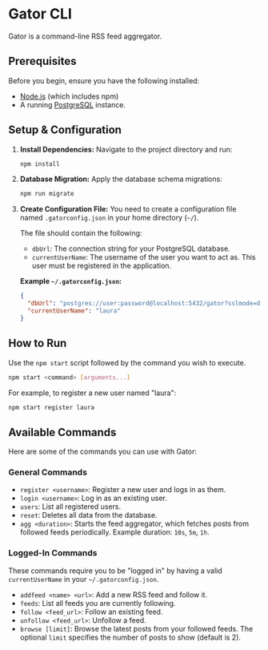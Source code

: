 # Gator CLI

Gator is a command-line RSS feed aggregator.

## Prerequisites

Before you begin, ensure you have the following installed:
*   [Node.js](https://nodejs.org/) (which includes npm)
*   A running [PostgreSQL](https://www.postgresql.org/) instance.

## Setup & Configuration

1.  **Install Dependencies:**
    Navigate to the project directory and run:
    ```bash
    npm install
    ```

2.  **Database Migration:**
    Apply the database schema migrations:
    ```bash
    npm run migrate
    ```

3.  **Create Configuration File:**
    You need to create a configuration file named `.gatorconfig.json` in your home directory (`~/`).

    The file should contain the following:
    *   `dbUrl`: The connection string for your PostgreSQL database.
    *   `currentUserName`: The username of the user you want to act as. This user must be registered in the application.

    **Example `~/.gatorconfig.json`:**
    ```json
    {
      "dbUrl": "postgres://user:password@localhost:5432/gator?sslmode=disable",
      "currentUserName": "laura"
    }
    ```

## How to Run

Use the `npm start` script followed by the command you wish to execute.

```bash
npm start <command> [arguments...]
```

For example, to register a new user named "laura":
```bash
npm start register laura
```

## Available Commands

Here are some of the commands you can use with Gator:

### General Commands
*   `register <username>`: Register a new user and logs in as them.
*   `login <username>`: Log in as an existing user.
*   `users`: List all registered users.
*   `reset`: Deletes all data from the database.
*   `agg <duration>`: Starts the feed aggregator, which fetches posts from followed feeds periodically. Example duration: `10s`, `5m`, `1h`.

### Logged-In Commands
These commands require you to be "logged in" by having a valid `currentUserName` in your `~/.gatorconfig.json`.

*   `addfeed <name> <url>`: Add a new RSS feed and follow it.
*   `feeds`: List all feeds you are currently following.
*   `follow <feed_url>`: Follow an existing feed.
*   `unfollow <feed_url>`: Unfollow a feed.
*   `browse [limit]`: Browse the latest posts from your followed feeds. The optional `limit` specifies the number of posts to show (default is 2).

